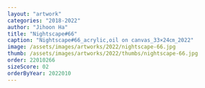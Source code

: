```yaml
---
layout: "artwork"
categories: "2018-2022"
author: "Jihoon Ha"
title: "Nightscape#66"
caption: "Nightscape#66_acrylic,oil on canvas_33×24㎝_2022"
image: /assets/images/artworks/2022/nightscape-66.jpg
thumb: /assets/images/artworks/2022/thumbs/nightscape-66.jpg
order: 22010266
sizeScore: 02
orderByYear: 2022010
---
```

